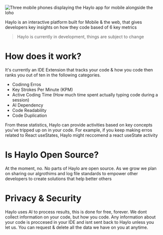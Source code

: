 ![Three mobile phones displaying the Haylo app for mobile alongside the loho](https://i.ibb.co/Q8mDBHf/Frame-2-3.png)

Haylo is an interactive platform built for Mobile & the web, that gives developers key insights on how they code based of 6 key metrics
> Haylo is currently in development, things are subject to change

# How does it work?
It's currently an IDE Extension that tracks your code & how you code then ranks you out of ten in the following categories.

- Codinng Erros
- Key Strokes Per Minute (KPM)
- Active Coding Time (How much time spent actually typing code during a session)
- AI Dependency
- Code Readability
- Code Duplication

From these statistics, Haylo can provide activities based on key concepts you've tripped up on in your code. For example, if you keep making erros related to React useStates, Haylo might reccomend a react useState activity

# Is Haylo Open Source?
At the moment, no. No parts of Haylo are open source. As we grow we plan on sharing our algrothims and log file standards to empower other developers to create solutions that help better others

# Privacy & Security
Haylo uses AI to process results, this is done for free, forever. We dont collect information on your code, but how you code. Any information about your code is proccesed in your IDE and isnt sent back to Haylo unless you let us. You can request & delete all the data we have on you at anytime.
